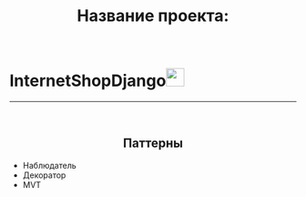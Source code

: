 <h1 align="center">Название проекта:</h1>
<br>
<h1>InternetShopDjango<img src="https://github.com/blackcater/blackcater/raw/main/images/Hi.gif" height="32"/></h1>
<hr>
<br>
<h2 align="center">Паттерны</h2>
<ul>
  <li>Наблюдатель</li>
  <li>Декоратор</li>
  <li>MVT</li>
</ul>

<p></p>

